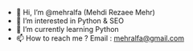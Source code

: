 - 👋 Hi, I’m @mehralfa (Mehdi Rezaee Mehr)
- 👀 I’m interested in Python & SEO
- 🌱 I’m currently learning Python
- 📫 How to reach me ? Email : mehralfa@gmail.com

<!---
mehralfa/mehralfa is a ✨ special ✨ repository because its `README.md` (this file) appears on your GitHub profile.
You can click the Preview link to take a look at your changes.
--->
